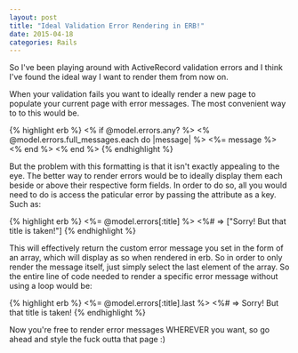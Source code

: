 ```yaml
---
layout: post
title: "Ideal Validation Error Rendering in ERB!"
date: 2015-04-18
categories: Rails
---
```


So I've been playing around with ActiveRecord validation errors and I think I've found the ideal way I want to render them from now on.

When your validation fails you want to ideally render a new page to populate your current page with error messages. The most convenient way to to this would be.

{% highlight erb %}
<% if @model.errors.any? %>
  <% @model.errors.full_messages.each do |message| %>
    <%= message %>
  <% end %>
<% end %>
{% endhighlight %}
<br>

But the problem with this formatting is that it isn't exactly appealing to the eye. The better way to render errors would be to ideally display them each beside or above their respective form fields. In order to do so, all you would need to do is access the paticular error by passing the attribute as a key. Such as:

{% highlight erb %}
<%= @model.errors[:title] %>
<%# => ["Sorry! But that title is taken!"]
{% endhighlight %}
<br>

This will effectively return the custom error message you set in the form of an array, which will display as so when rendered in erb. So in order to only render the message itself, just simply select the last element of the array. So the entire line of code needed to render a specific error message without using a loop would be:

{% highlight erb %}
<%= @model.errors[:title].last %>
<%# => Sorry! But that title is taken!
{% endhighlight %}
<br>

Now you're free to render error messages WHEREVER you want, so go ahead and style the fuck outta that page :)

